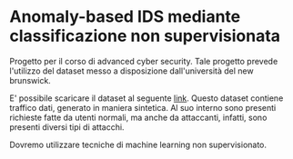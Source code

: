 # Anomaly-based IDS mediante classificazione non supervisionata
Progetto per il corso di advanced cyber security.
Tale progetto prevede l'utilizzo del dataset messo a disposizione dall'università del new brunswick.

E' possibile scaricare il dataset al seguente [link](https://www.unb.ca/cic/datasets/ids-2018.html).
Questo dataset contiene traffico dati, generato in maniera sintetica.
Al suo interno sono presenti richieste fatte da utenti normali, ma anche da attaccanti, infatti, sono presenti diversi tipi di attacchi.

Dovremo utilizzare tecniche di machine learning non supervisionato.

